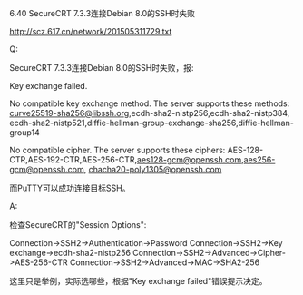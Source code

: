 6.40 SecureCRT 7.3.3连接Debian 8.0的SSH时失败

http://scz.617.cn/network/201505311729.txt

Q:

SecureCRT 7.3.3连接Debian 8.0的SSH时失败，报:

Key exchange failed.

No compatible key exchange method. The server supports these methods:
curve25519-sha256@libssh.org,ecdh-sha2-nistp256,ecdh-sha2-nistp384,
ecdh-sha2-nistp521,diffie-hellman-group-exchange-sha256,diffie-hellman-group14

No compatible cipher. The server supports these ciphers:
AES-128-CTR,AES-192-CTR,AES-256-CTR,aes128-gcm@openssh.com,aes256-gcm@openssh.com,
chacha20-poly1305@openssh.com

而PuTTY可以成功连接目标SSH。

A:

检查SecureCRT的"Session Options":

Connection->SSH2->Authentication->Password
Connection->SSH2->Key exchange->ecdh-sha2-nistp256
Connection->SSH2->Advanced->Cipher->AES-256-CTR
Connection->SSH2->Advanced->MAC->SHA2-256

这里只是举例，实际选哪些，根据"Key exchange failed"错误提示决定。